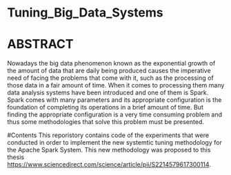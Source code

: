 # Tuning_Big_Data_Systems


# ABSTRACT
Nowadays the big data phenomenon known as the exponential growth of the amount of data that are daily being produced causes the imperative need of facing the problems that come with it,  such as the processing of those data in a fair amount of time. When it comes to processing them many data analysis systems have been introduced and one of them is Spark. Spark comes with many parameters and its appropriate configuration is the foundation of  completing its operations in a brief amount of time. But finding the appropriate configuration is a very time consuming problem and thus some methodologies that solve this problem must be presented.


#Contents
This reporistory contains code of the experiments that were conducted in order to implement the new systemtic tuning methodology for the Apache Spark System.
This new methodology was proposed to this thesis https://www.sciencedirect.com/science/article/pii/S2214579617300114.


